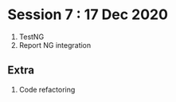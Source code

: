 # Session 7  : 17 Dec 2020
  1. TestNG
  2. Report NG integration 
  
## Extra 
  1. Code refactoring 
 




